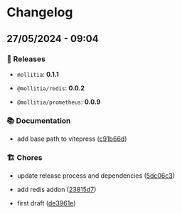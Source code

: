 # Changelog

## 27/05/2024 - 09:04

### 🚀 Releases

- `mollitia`: **0.1.1**

- `@mollitia/redis`: **0.0.2**

- `@mollitia/prometheus`: **0.0.9**

### 📚 Documentation

- add base path to vitepress ([c91b66d](https://github.com/genesys/mollitia/commit/c91b66de79dc879894026e79f6979ad397791196))

### 🏗 Chores

- update release process and dependencies ([5dc06c3](https://github.com/genesys/mollitia/commit/5dc06c3547dd7f64dc79c899eb8ff1dc9f1455e2))

- add redis addon ([23815d7](https://github.com/genesys/mollitia/commit/23815d7a9c4bc153a34ab63fe29528e4c86de48e))

- first draft ([de3961e](https://github.com/genesys/mollitia/commit/de3961e84852f441c970944ac15ad7f2f53cbb9c))
